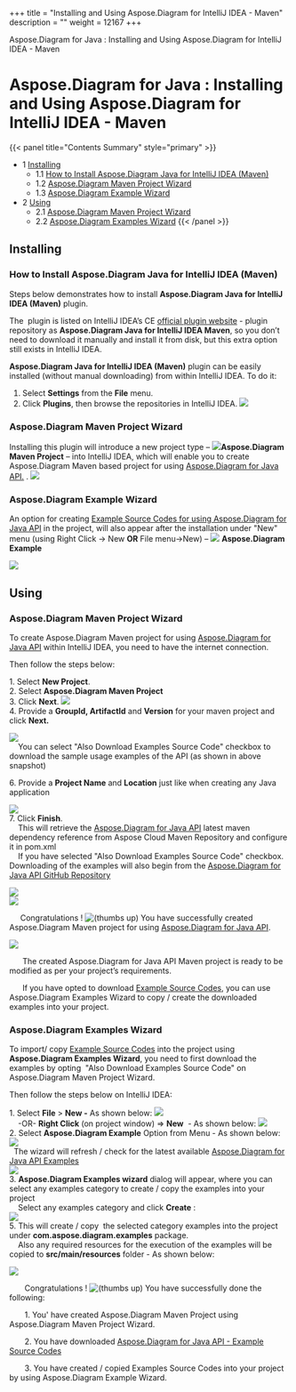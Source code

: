 +++
title = "Installing and Using Aspose.Diagram for IntelliJ IDEA - Maven" 
description = "" 
weight = 12167 
+++

Aspose.Diagram for Java : Installing and Using Aspose.Diagram for IntelliJ IDEA - Maven  

# Aspose.Diagram for Java : Installing and Using Aspose.Diagram for IntelliJ IDEA - Maven


{{< panel title="Contents Summary" style="primary" >}}
*   1 [Installing](#InstallingandUsingAspose.DiagramforIntelliJIDEA-Maven-Installing)
    *   1.1 [How to Install Aspose.Diagram Java for IntelliJ IDEA (Maven)](#InstallingandUsingAspose.DiagramforIntelliJIDEA-Maven-HowtoInstallAspose.DiagramJavaforIntelliJIDEA(Maven))
    *   1.2 [Aspose.Diagram Maven Project Wizard](#InstallingandUsingAspose.DiagramforIntelliJIDEA-Maven-Aspose.DiagramMavenProjectWizard)
    *   1.3 [Aspose.Diagram Example Wizard](#InstallingandUsingAspose.DiagramforIntelliJIDEA-Maven-Aspose.DiagramExampleWizard)
*   2 [Using](#InstallingandUsingAspose.DiagramforIntelliJIDEA-Maven-Using)
    *   2.1 [Aspose.Diagram Maven Project Wizard](#InstallingandUsingAspose.DiagramforIntelliJIDEA-Maven-Aspose.DiagramMavenProjectWizard.1)
    *   2.2 [Aspose.Diagram Examples Wizard](#InstallingandUsingAspose.DiagramforIntelliJIDEA-Maven-Aspose.DiagramExamplesWizard)
{{< /panel >}}
## Installing

### How to Install Aspose.Diagram Java for IntelliJ IDEA (Maven)

Steps below demonstrates how to install **Aspose.Diagram Java for IntelliJ IDEA (Maven)** plugin.

The  plugin is listed on IntelliJ IDEA’s CE [official plugin website](https://goo.gl/JjSReR) - plugin repository as **Aspose.Diagram Java for IntelliJ IDEA Maven**, so you don’t need to download it manually and install it from disk, but this extra option still exists in IntelliJ IDEA.

**Aspose.Diagram Java for IntelliJ IDEA (Maven)** plugin can be easily installed (without manual downloading) from within IntelliJ IDEA. To do it:

1.  Select **Settings** from the **File** menu.
2.  Click **Plugins**, then browse the repositories in IntelliJ IDEA. ![](http://i.imgur.com/CTDCnTb.jpg)

### Aspose.Diagram Maven Project Wizard

Installing this plugin will introduce a new project type – ![](http://download-codeplex.sec.s-msft.com/Download/SourceControlFileDownload.ashx?ProjectName=asposediagramjavaintellij&changeSetId=6bf310487f22abe8deaebf186b4fc55583a85b5b&itemId=src%2fresources%2fasposeSmall.png)**Aspose.Diagram Maven Project** – into IntelliJ IDEA, which will enable you to create Aspose.Diagram Maven based project for using [Aspose.Diagram for Java API.](http://goo.gl/pNOaGJ) . ![](http://i.imgur.com/ZjhvjDU.jpg)

### Aspose.Diagram Example Wizard

An option for creating [Example Source Codes for using Aspose.Diagram for Java API](https://goo.gl/UCIYLO) in the project, will also appear after the installation under "New" menu (using Right Click -> New **OR** File menu->New) – ![](http://download-codeplex.sec.s-msft.com/Download/SourceControlFileDownload.ashx?ProjectName=asposediagramjavaintellij&changeSetId=6bf310487f22abe8deaebf186b4fc55583a85b5b&itemId=src%2fresources%2fasposeSmall.png) **Aspose.Diagram Example**

![](http://i.imgur.com/68DKzJu.jpg)

## Using

### Aspose.Diagram Maven Project Wizard

To create Aspose.Diagram Maven project for using [Aspose.Diagram for Java API](http://goo.gl/pNOaGJ) within IntelliJ IDEA, you need to have the internet connection.

Then follow the steps below:

1\. Select **New Project**.  
2\. Select **Aspose.Diagram Maven Project**  
3\. Click **Next**. ![](http://i.imgur.com/ZjhvjDU.jpg)  
4\. Provide a **GroupId, ArtifactId** and **Version** for your maven project and click **Next.**

![](http://i.imgur.com/iAiYqcC.jpg)  
    You can select "Also Download Examples Source Code" checkbox to download the sample usage examples of the API (as shown in above snapshot)

6\. Provide a **Project Name** and **Location** just like when creating any Java application

![](http://i.imgur.com/0gulhIV.jpg)  
7\. Click **Finish**.  
    This will retrieve the [Aspose.Diagram for Java API](http://goo.gl/pNOaGJ) latest maven dependency reference from Aspose Cloud Maven Repository and configure it in pom.xml  
    If you have selected "Also Download Examples Source Code" checkbox. Downloading of the examples will also begin from the [Aspose.Diagram for Java API GitHub Repository](https://goo.gl/UCIYLO)

![](http://i.imgur.com/9k59ehL.jpg)  
![](http://i.imgur.com/96qBPax.jpg)

     Congratulations ! ![(thumbs up)](s/en_GB-1988229788/4108/b47156ace146e4f759b49ef98258cb637bdd5af8.5/_/images/icons/emoticons/thumbs_up.png) You have successfully created Aspose.Diagram Maven project for using [Aspose.Diagram for Java API](http://goo.gl/pNOaGJ).

![](http://i.imgur.com/uHrjYHq.jpg)

      The created Aspose.Diagram for Java API Maven project is ready to be modified as per your project’s requirements.

      If you have opted to download [Example Source Codes](https://goo.gl/UCIYLO), you can use Aspose.Diagram Examples Wizard to copy / create the downloaded examples into your project.

### Aspose.Diagram Examples Wizard

To import/ copy [Example Source Codes](https://goo.gl/UCIYLO) into the project using **Aspose.Diagram Examples Wizard**, you need to first download the examples by opting  "Also Download Examples Source Code" on Aspose.Diagram Maven Project Wizard.

Then follow the steps below on IntelliJ IDEA:

1\. Select **File** > **New -** As shown below: ![](http://i.imgur.com/N8tT9Q0.jpg)  
    -OR- **Right Click** (on project window) => **New**  - As shown below: ![](http://i.imgur.com/aUBWkhp.jpg)  
2\. Select **Aspose.Diagram Example** Option from Menu - As shown below:  
![](http://i.imgur.com/tVGGfhY.jpg)  
  The wizard will refresh / check for the latest available [Aspose.Diagram for Java API Examples](https://goo.gl/UCIYLO)  
![](http://i.imgur.com/5PZwsuq.jpg)  
3\. **Aspose.Diagram Examples wizard** dialog will appear, where you can select any examples category to create / copy the examples into your project  
    Select any examples category and click **Create** :  
![](http://i.imgur.com/68DKzJu.jpg)  
5\. This will create / copy  the selected category examples into the project under **com.aspose.diagram.examples** package.  
    Also any required resources for the execution of the examples will be copied to **src/main/resources** folder - As shown below:

![](http://i.imgur.com/DyAl0u5.jpg)

       Congratulations ! ![(thumbs up)](s/en_GB-1988229788/4108/b47156ace146e4f759b49ef98258cb637bdd5af8.5/_/images/icons/emoticons/thumbs_up.png) You have successfully done the following:

       1. You' have created Aspose.Diagram Maven Project using Aspose.Diagram Maven Project Wizard.

       2. You have downloaded [Aspose.Diagram for Java API - Example Source Codes](https://goo.gl/UCIYLO)

       3. You have created / copied Examples Source Codes into your project by using Aspose.Diagram Example Wizard.

